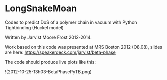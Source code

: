 LongSnakeMoan
=============

Codes to predict DoS of a polymer chain in vacuum with Python Tightbinding (Huckel model)

Written by Jarvist Moore Frost 2012-2014.

Work based on this code was presented at MRS Boston 2012 (O8.08), slides are
here:
https://speakerdeck.com/jarvist/beta-phase

The code should produce live plots like this:

!(2012-10-25-13h03-BetaPhasePyTB.png)
